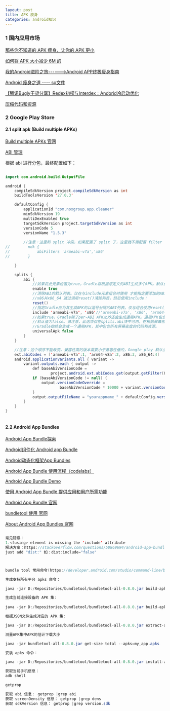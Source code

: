 ```yaml
---
layout: post
title: APK 瘦身
categories: android知识
---
```


### 1 国内应用市场 ###

[那些你不知道的 APK 瘦身，让你的 APK 更小](https://juejin.im/entry/57cbb192bf22ec006c24ed00)  

[如何将 APK 大小减少 6M 的](https://juejin.im/entry/56c13ad7a633bd00587845e3)  

[我的Android进阶之旅------>Android APP终极瘦身指南](https://blog.csdn.net/ouyang_peng/article/details/51136635)  

[Android 瘦身之道 ---- so文件](https://segmentfault.com/a/1190000008995593)  

[【腾讯Bugly干货分享】Redex初探与Interdex：Andorid冷启动优化](https://blog.csdn.net/tencent_bugly/article/details/53375240)  

[压缩代码和资源](https://developer.android.com/studio/build/shrink-code)  

### 2 Google Play Store ###

#### 2.1 split apk (Build multiple APKs) ####

[Build multiple APKs 官网](https://developer.android.com/studio/build/configure-apk-splits)  

[ABI 管理](https://developer.android.com/ndk/guides/abis)  

根据 abi 进行分包，最终配置如下：
```java

import com.android.build.OutputFile

android {
    compileSdkVersion project.compileSdkVersion as int
    buildToolsVersion '27.0.3'

    defaultConfig {
        applicationId "com.noxgroup.app.cleaner"
        minSdkVersion 19
        multiDexEnabled true
        targetSdkVersion project.targetSdkVersion as int
        versionCode 5
        versionName "1.5.3"
        
		//注意：这里和 split 冲突，如果配置了 split 了，这里就不用配置 filter 了
//        ndk {
//            abiFilters 'armeabi-v7a','x86'
//        }

    }

    splits {
        abi {
			//如果将此元素设置为true，Gradle将根据您定义的ABI生成多个APK。默认值为false
            enable true
			//清除ABI的默认列表。仅在与include元素组合时使用 才能指定要添加的ABI。以下代码段将ABI列表设置为just，
			//x86并x86_64 通过调用reset()清除列表，然后使用include：
            reset()
			//指定Gradle应为其生成APK的以逗号分隔的ABI列表。仅与组合使用reset()以指定ABI的确切列表。
            include 'armeabi-v7a', 'x86'//'armeabi-v7a', 'x86', 'arm64-v8a'
			//如果true，Gradle除了per-ABI APK之外还会生成通用APK。通用APK包含单个APK中所有ABI的代码和资源。
			//默认值为false。请注意，此选项仅在splits.abi块中可用。在根据屏幕密度构建多个APK时，
			//Gradle始终会生成一个通用APK，其中包含所有屏幕密度的代码和资源。
            universalApk false
        }
    }

	//注意：这个顺序不能改变。兼容性高的版本需要小于兼容性低的，Google play 默认会从高的开始找是否符合
    ext.abiCodes = ['armeabi-v7a':1, 'arm64-v8a':2, x86:3, x86_64:4]
    android.applicationVariants.all { variant ->
        variant.outputs.each { output ->
            def baseAbiVersionCode =
                    project.android.ext.abiCodes.get(output.getFilter(OutputFile.ABI))
            if (baseAbiVersionCode != null) {
                output.versionCodeOverride =
                        baseAbiVersionCode * 10000 + variant.versionCode
            }
            output.outputFileName = "yourappname_" + defaultConfig.versionName + "_" + buildType.name + "_"  + output.versionCodeOverride + "_" + output.getFilter(OutputFile.ABI).replace("-", "") + "_" + new Date().format("yyyyMMddHHmm")+".apk"
        }
    }
}



```


#### 2.2 Android App Bundles ####

[Android App Bundle探索](https://juejin.im/entry/5b13644a6fb9a01e842b0779)  

[Android组件化 Android app Bundle](https://juejin.im/post/5b51d06cf265da0f96288ad1)  

[Android动态化框架App Bundles](https://zhuanlan.zhihu.com/p/38481475)  

[Android App Bundle 使用流程（codelabs）](https://codelabs.developers.google.com/codelabs/your-first-dynamic-app/index.html?index=..%2F..index#0)  

[Android App Bundle Demo](https://github.com/coderEvolve/Android-App-Bundle-Demo)  

[使用 Android App Bundle 提供应用和用户所需功能](https://support.google.com/googleplay/android-developer/answer/9006925)  

[Android App Bundle 官网](https://developer.android.com/platform/technology/app-bundle/)  

[bundletool 使用 官网](https://developer.android.com/studio/command-line/bundletool)  

[About Android App Bundles 官网](https://developer.android.com/guide/app-bundle/)  

```java

常见错误：  
1.<fusing> element is missing the 'include' attribute  
解决方案：https://stackoverflow.com/questions/50869694/android-app-bundle-build-error-fusing-element-is-missing-the-include-attrib  
just add "dist:" 如：dist:include="false"



bundle tool 常用命令(https://developer.android.com/studio/command-line/bundletool)：

生成支持所有平台 apks 命令：

java -jar D:/Repositories/bundletool/bundletool-all-0.8.0.jar build-apks --bundle=D:/Repositories/bundletool/app.aab --output=D:/Repositories/bundletool/NoxSecurity.apks --ks=D:/Repositories/NoxSecurity/xxxx.jks --ks-pass=pass:xxxx --ks-key-alias=xxxx --key-pass=pass:xxxx

生成当前连接设备的 APK 集:
 
java -jar D:/Repositories/bundletool/bundletool-all-0.8.0.jar build-apks --connected-device --bundle=D:/Repositories/bundletool/app.aab --output=D:/Repositories/bundletool/my_app.apks --ks=D:/Repositories/NoxSecurity/xxxx.jks --ks-pass=pass:xxxx --ks-key-alias=xxxx --key-pass=pass:xxxx

根据JSON文件生成对应的 APK 集:

java -jar D:/Repositories/bundletool/bundletool-all-0.8.0.jar extract-apks --apks=D:/Repositories/bundletool/my_app.apks --output-dir=D:/Repositories/bundletool --device-spec=D:/Repositories/bundletool/test.json

测量APK集中APK的估计下载大小

java -jar bundletool-all-0.8.0.jar get-size total --apks=my_app.apks

安装 apks 命令：

java -jar D:/Repositories/bundletool/bundletool-all-0.8.0.jar install-apks --apks=D:/Repositories/bundletool/NoxSecurity.apks

获取当前手机信息：
adb shell

getprop

获取 abi 信息： getprop |grep abi
获取 screenDensity 信息： getprop |grep dens
获取 sdkVersion 信息： getprop |grep version.sdk


````